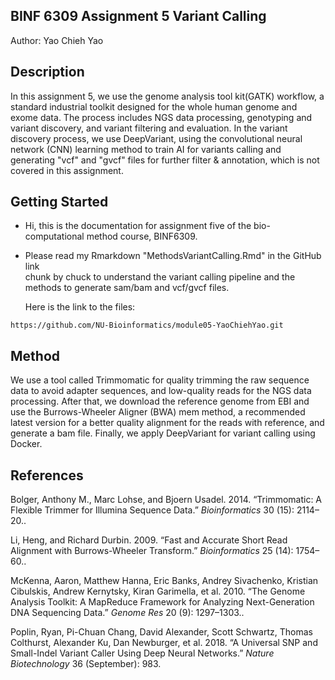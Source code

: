 ##  BINF 6309 Assignment 5 Variant Calling 
Author: Yao Chieh Yao


## Description
In this assignment 5, we use the genome analysis tool kit(GATK) workflow, 
a standard industrial toolkit  designed for the whole human genome and 
exome data. The process includes NGS data processing, genotyping and 
variant discovery, and variant filtering and evaluation. In the variant 
discovery process, we use DeepVariant, using the convolutional neural 
network (CNN) learning method to train AI for variants calling and 
generating "vcf" and "gvcf" files for further filter & annotation, which 
is not covered in this assignment. 


## Getting Started
* Hi, this is the documentation for assignment five of the bio-computational
  method course, BINF6309.
* Please read my Rmarkdown "MethodsVariantCalling.Rmd" in the GitHub link  
  chunk by chuck to understand the variant calling pipeline and the methods 
  to generate sam/bam  and vcf/gvcf files. 
 
  Here is the link to the files: 
```
https://github.com/NU-Bioinformatics/module05-YaoChiehYao.git
```


## Method 
We use a tool called Trimmomatic for quality trimming the raw sequence data to 
avoid adapter sequences, and low-quality reads for the NGS data processing. 
After that, we download the reference genome from EBI and use the Burrows-Wheeler 
Aligner (BWA) mem method, a recommended latest version for a better quality 
alignment for the reads with reference, and generate a bam file. Finally, we 
apply DeepVariant for variant calling using Docker.  


## References
Bolger, Anthony M., Marc Lohse, and Bjoern Usadel. 2014. “Trimmomatic: A Flexible 
Trimmer for Illumina Sequence Data.” *Bioinformatics* 30 (15): 2114–20..

Li, Heng, and Richard Durbin. 2009. “Fast and Accurate Short Read Alignment with 
Burrows-Wheeler Transform.” *Bioinformatics* 25 (14): 1754–60..

McKenna, Aaron, Matthew Hanna, Eric Banks, Andrey Sivachenko, Kristian Cibulskis, 
Andrew Kernytsky, Kiran Garimella, et al. 2010. “The Genome Analysis Toolkit: 
A MapReduce Framework for Analyzing Next-Generation DNA Sequencing Data.” *Genome 
Res* 20 (9): 1297–1303..

Poplin, Ryan, Pi-Chuan Chang, David Alexander, Scott Schwartz, Thomas Colthurst, 
Alexander Ku, Dan Newburger, et al. 2018. “A Universal SNP and Small-Indel Variant 
Caller Using Deep Neural Networks.” *Nature Biotechnology* 36 (September): 983.
